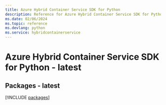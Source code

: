 ```yaml
---
title: Azure Hybrid Container Service SDK for Python
description: Reference for Azure Hybrid Container Service SDK for Python
ms.date: 02/06/2024
ms.topic: reference
ms.devlang: python
ms.service: hybridcontainerservice
---
```

# Azure Hybrid Container Service SDK for Python - latest
## Packages - latest
[!INCLUDE [packages](hybrid-container-service-index.md)]